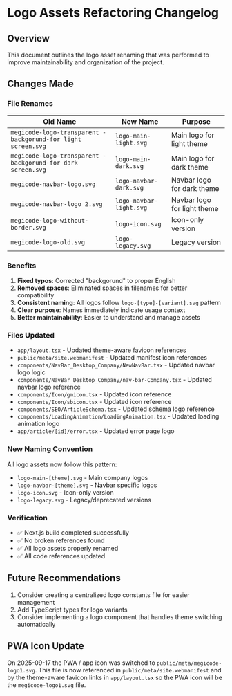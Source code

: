 # Logo Assets Refactoring Changelog

## Overview
This document outlines the logo asset renaming that was performed to improve maintainability and organization of the project.

## Changes Made

### File Renames
| Old Name | New Name | Purpose |
|----------|----------|---------|
| `megicode-logo-transparent -backgorund-for light screen.svg` | `logo-main-light.svg` | Main logo for light theme |
| `megicode-logo-transparent -backgorund-for dark screen.svg` | `logo-main-dark.svg` | Main logo for dark theme |
| `megicode-navbar-logo.svg` | `logo-navbar-dark.svg` | Navbar logo for dark theme |
| `megicode-navbar-logo 2.svg` | `logo-navbar-light.svg` | Navbar logo for light theme |
| `megicode-logo-without-border.svg` | `logo-icon.svg` | Icon-only version |
| `megicode-logo-old.svg` | `logo-legacy.svg` | Legacy version |

### Benefits
1. **Fixed typos**: Corrected "backgorund" to proper English
2. **Removed spaces**: Eliminated spaces in filenames for better compatibility
3. **Consistent naming**: All logos follow `logo-[type]-[variant].svg` pattern
4. **Clear purpose**: Names immediately indicate usage context
5. **Better maintainability**: Easier to understand and manage assets

### Files Updated
- `app/layout.tsx` - Updated theme-aware favicon references
- `public/meta/site.webmanifest` - Updated manifest icon references
- `components/NavBar_Desktop_Company/NewNavBar.tsx` - Updated navbar logo logic
- `components/NavBar_Desktop_Company/nav-bar-Company.tsx` - Updated navbar logo reference
- `components/Icon/gmicon.tsx` - Updated icon reference
- `components/Icon/sbicon.tsx` - Updated icon reference
- `components/SEO/ArticleSchema.tsx` - Updated schema logo reference
- `components/LoadingAnimation/LoadingAnimation.tsx` - Updated loading animation logo
- `app/article/[id]/error.tsx` - Updated error page logo

### New Naming Convention
All logo assets now follow this pattern:
- `logo-main-[theme].svg` - Main company logos
- `logo-navbar-[theme].svg` - Navbar specific logos
- `logo-icon.svg` - Icon-only version
- `logo-legacy.svg` - Legacy/deprecated versions

### Verification
- ✅ Next.js build completed successfully
- ✅ No broken references found
- ✅ All logo assets properly renamed
- ✅ All code references updated

## Future Recommendations
1. Consider creating a centralized logo constants file for easier management
2. Add TypeScript types for logo variants
3. Consider implementing a logo component that handles theme switching automatically

## PWA Icon Update
On 2025-09-17 the PWA / app icon was switched to `public/meta/megicode-logo1.svg`.
This file is now referenced in `public/meta/site.webmanifest` and by the theme-aware
favicon links in `app/layout.tsx` so the PWA icon will be the `megicode-logo1.svg` file.